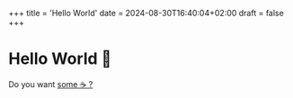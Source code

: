 +++
title = 'Hello World'
date = 2024-08-30T16:40:04+02:00
draft = false
+++

# Hello World 👋 

Do you want [some ☕ ?](https://a-cup-of.coffee) 
